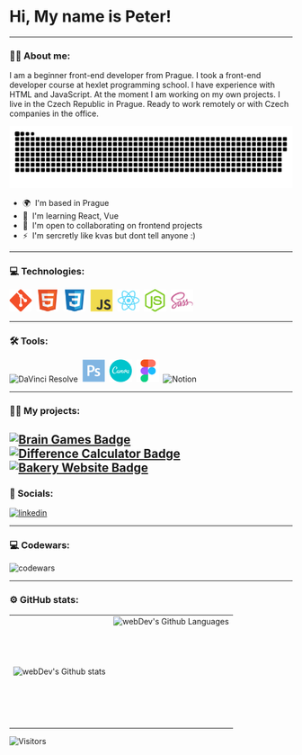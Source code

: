 # Hi, My name is Peter!
---


### 👨‍💻 About me:
I am a beginner front-end developer from Prague. I took a front-end developer course at hexlet programming school.
I have experience with HTML and JavaScript. At the moment I am working on my own projects.
I live in the Czech Republic in Prague. Ready to work remotely or with Czech companies in the office.

<p align="center">
 <img width="600" src="/github-snake.svg" alt="snake"/>
</p>


* 🌍  I'm based in Prague
* 🧠  I'm learning React, Vue
* 🤝  I'm open to collaborating on frontend projects
* ⚡  I'm sercretly like kvas but dont tell anyone :)

---

### 💻 Technologies:


<div>
  <img src="https://github.com/devicons/devicon/blob/master/icons/git/git-original.svg" title="git" alt="git" width="40" height="40"/>&nbsp
  <img src="https://github.com/devicons/devicon/blob/master/icons/html5/html5-original.svg" title="html5" alt="html5" width="40" height="40"/>&nbsp
  <img src="https://github.com/devicons/devicon/blob/master/icons/css3/css3-original.svg" title="css" alt="css" width="40" height="40"/>&nbsp
  <img src="https://github.com/devicons/devicon/blob/master/icons/javascript/javascript-original.svg" title="javascript" alt="javascript" width="40" height="40"/>&nbsp
  <img src="https://github.com/devicons/devicon/blob/master/icons/react/react-original.svg" title="reactjs" alt="reactjs" width="40" height="40"/>&nbsp
  <img src="https://github.com/devicons/devicon/blob/master/icons/nodejs/nodejs-original.svg" title="nodejs" alt="nodejs" width="40" height="40"/>&nbsp
  <img src="https://github.com/devicons/devicon/blob/master/icons/sass/sass-original.svg" title="sass/scss" alt="sass/scss" width="40" height="40"/>&nbsp;

  <!-- <img src="https://github.com/devicons/devicon/blob/master/icons/redux/redux-original.svg" title="redux" alt="redux" width="40" height="40"/>&nbsp; -->
</div>

---


### 🛠 Tools:

<div>
  <img src="https://upload.wikimedia.org/wikipedia/commons/9/90/DaVinci_Resolve_17_logo.svg" title="DaVinci Resolve" alt="DaVinci Resolve" width="40" height="40"/>&nbsp;
  <img src="https://github.com/devicons/devicon/blob/master/icons/photoshop/photoshop-plain.svg" title="photoshop" alt="photoshop" width="40" height="40"/>&nbsp;
  <img src="https://github.com/devicons/devicon/blob/master/icons/canva/canva-original.svg" title="canva" alt="canva" width="40" height="40"/>&nbsp;
  <img src="https://github.com/devicons/devicon/blob/master/icons/figma/figma-original.svg" title="figma" alt="figma" width="40" height="40"/>&nbsp;
  <img src="https://upload.wikimedia.org/wikipedia/commons/e/e9/Notion-logo.svg" title="Notion" alt="Notion" width="40" height="40"/>&nbsp;
</div>

---

### 👨‍💻 My projects:


[![Brain Games Badge](https://img.shields.io/badge/Brain%20Games-blue?style=for-the-badge)](https://github.com/MostOfLuck/frontend-project-44)
[![Difference Calculator Badge](https://img.shields.io/badge/Difference%20Calculator-red?style=for-the-badge)](https://github.com/MostOfLuck/frontend-project-46)
[![Bakery Website Badge](https://img.shields.io/badge/Bakery%20Website-green?style=for-the-badge)](https://https://github.com/MostOfLuck/Bakery-website)
---

###  🤝 Socials:

<p align="left"> 
    <a href="https://www.linkedin.com/in/petr-burtmann-249a70291/" target="_blank">
      <img src="https://cdn-icons-png.flaticon.com/512/2504/2504799.png" width="40" height="40" alt="linkedin" />
    </a></p>

---

### 💻 Codewars:

![codewars](https://www.codewars.com/users/MostOfLuck/badges/large)

---

### ⚙️ GitHub stats:

<table>
  <tr>
    <td>
      <img align="left" src="http://github-readme-streak-stats.herokuapp.com?user=MostOfLuck&theme=dark&background=000000" alt="webDev's Github stats" />
    </td>
    <td>
      <img height="195px" align="right" alt="webDev's Github Languages" src="https://github-readme-stats-sigma-five.vercel.app/api/top-langs/?username=MostOfLuck&layout=compact&theme=vision-friendly-dark" />
    </td>
  </tr>
</table>


![Visitors](https://api.visitorbadge.io/api/visitors?path=MostOFLuck&countColor=%23263759)



















